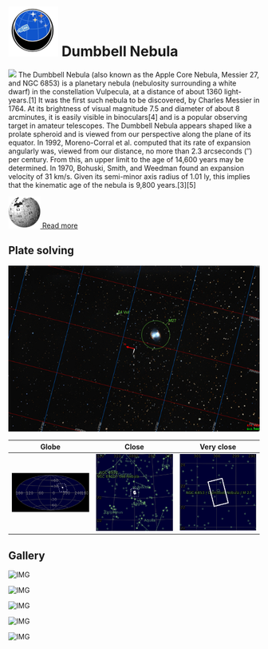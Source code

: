 # ![](..//Imaging//Common/pyl-tiny.png) Dumbbell Nebula
![](..//Imaging//JPEG/Dumbbell_Nebula+00+co.jpg)
The Dumbbell Nebula (also known as the Apple Core Nebula, Messier 27, and NGC 6853) is a planetary nebula (nebulosity surrounding a white dwarf) in the constellation Vulpecula, at a distance of about 1360 light-years.[1] It was the first such nebula to be discovered, by Charles Messier in 1764. At its brightness of visual magnitude 7.5 and diameter of about 8 arcminutes, it is easily visible in binoculars[4] and is a popular observing target in amateur telescopes. The Dumbbell Nebula appears shaped like a prolate spheroid and is viewed from our perspective along the plane of its equator. In 1992, Moreno-Corral et al. computed that its rate of expansion angularly was, viewed from our distance, no more than 2.3 arcseconds (″) per century. From this, an upper limit to the age of 14,600 years may be determined. In 1970, Bohuski, Smith, and Weedman found an expansion velocity of 31 km/s. Given its semi-minor axis radius of 1.01 ly, this implies that the kinematic age of the nebula is 9,800 years.[3][5]

[![](..//Imaging//Common/Wikipedia.png) Read more](https://en.wikipedia.org/wiki/Dumbbell_Nebula)
## Plate solving 


![IMG](..//Imaging//HD/Dumbbell_Nebula_Annotated.jpg)


| Globe | Close | Very close |
| ----- | ----- | ----- |
|![IMG](..//Imaging//HD/Dumbbell_Nebula_Globe.jpg) |![IMG](..//Imaging//HD/Dumbbell_Nebula_Close.jpg) |![IMG](..//Imaging//HD/Dumbbell_Nebula_Closer.jpg) |

## Gallery
![IMG](..//Imaging//JPEG/Dumbbell_Nebula+00+co.jpg) 

![IMG](..//Imaging//JPEG/Dumbbell_Nebula+01+co.jpg) 

![IMG](..//Imaging//JPEG/Dumbbell_Nebula+02+co.jpg) 

![IMG](..//Imaging//JPEG/Dumbbell_Nebula+03+co.jpg) 

![IMG](..//Imaging//JPEG/Dumbbell_Nebula+00+bg.jpg)
